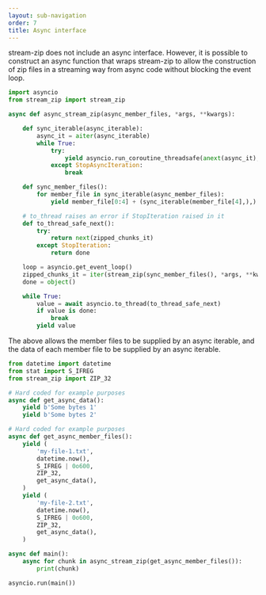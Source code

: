 ```yaml
---
layout: sub-navigation
order: 7
title: Async interface
---
```



stream-zip does not include an async interface. However, it is possible to construct an async function that wraps stream-zip to allow the construction of zip files in a streaming way from async code without blocking the event loop.

```python
import asyncio
from stream_zip import stream_zip

async def async_stream_zip(async_member_files, *args, **kwargs):

    def sync_iterable(async_iterable):
        async_it = aiter(async_iterable)
        while True:
            try:
                yield asyncio.run_coroutine_threadsafe(anext(async_it), loop).result()
            except StopAsyncIteration:
                break

    def sync_member_files():
        for member_file in sync_iterable(async_member_files):
            yield member_file[0:4] + (sync_iterable(member_file[4],),)

    # to_thread raises an error if StopIteration raised in it
    def to_thread_safe_next():
        try:
            return next(zipped_chunks_it)
        except StopIteration:
            return done

    loop = asyncio.get_event_loop()
    zipped_chunks_it = iter(stream_zip(sync_member_files(), *args, **kwargs))
    done = object()

    while True:
        value = await asyncio.to_thread(to_thread_safe_next)
        if value is done:
            break
        yield value
```

The above allows the member files to be supplied by an async iterable, and the data of each member file to be supplied by an async iterable.

```python
from datetime import datetime
from stat import S_IFREG
from stream_zip import ZIP_32

# Hard coded for example purposes
async def get_async_data():
    yield b'Some bytes 1'
    yield b'Some bytes 2'

# Hard coded for example purposes
async def get_async_member_files():
    yield (
        'my-file-1.txt',     
        datetime.now(),      
        S_IFREG | 0o600,
        ZIP_32,              
        get_async_data(),
    )
    yield (
        'my-file-2.txt',     
        datetime.now(),      
        S_IFREG | 0o600,
        ZIP_32,              
        get_async_data(),
    )

async def main():
    async for chunk in async_stream_zip(get_async_member_files()):
        print(chunk)

asyncio.run(main())
```